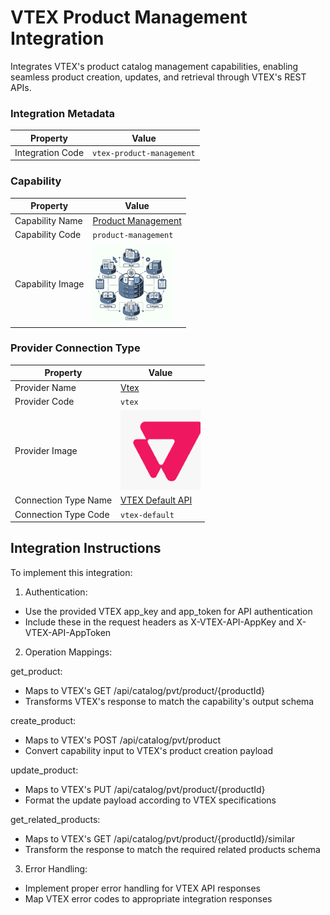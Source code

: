 # VTEX Product Management Integration
Integrates VTEX's product catalog management capabilities, enabling seamless product creation, updates, and retrieval through VTEX's REST APIs.

### Integration Metadata
| Property | Value |
|----------|------|
| Integration Code | `vtex-product-management` |

### Capability
| Property | Value |
|----------|------|
| Capability Name | [Product Management](../../capability/product-management) |
| Capability Code | `product-management` |
| Capability Image | ![Product Management Capability Square Image](../../capability/product-management/images/product-management_square.png) |

### Provider Connection Type
| Property | Value |
|----------|------|
| Provider Name | [Vtex](../../provider/vtex) |
| Provider Code | `vtex` |
| Provider Image | ![Vtex Provider Square Image](../../provider/vtex/images/vtex_square.png) |
| Connection Type Name | [VTEX Default API](../../provider/vtex#vtex-default) |
| Connection Type Code | `vtex-default` |

## Integration Instructions
To implement this integration:

1. Authentication:
- Use the provided VTEX app_key and app_token for API authentication
- Include these in the request headers as X-VTEX-API-AppKey and X-VTEX-API-AppToken

2. Operation Mappings:

get_product:
- Maps to VTEX's GET /api/catalog/pvt/product/{productId}
- Transforms VTEX's response to match the capability's output schema

create_product:
- Maps to VTEX's POST /api/catalog/pvt/product
- Convert capability input to VTEX's product creation payload

update_product:
- Maps to VTEX's PUT /api/catalog/pvt/product/{productId}
- Format the update payload according to VTEX specifications

get_related_products:
- Maps to VTEX's GET /api/catalog/pvt/product/{productId}/similar
- Transform the response to match the required related products schema

3. Error Handling:
- Implement proper error handling for VTEX API responses
- Map VTEX error codes to appropriate integration responses